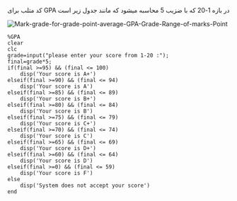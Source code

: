 

کد متلب برای GPA در بازه 1-20 که با ضزیب 5 محاسبه میشود که مانند جدول زیر است

![Mark-grade-for-grade-point-average-GPA-Grade-Range-of-marks-Point](https://user-images.githubusercontent.com/94211519/156819936-85999806-9381-4700-95b6-3f43cbec48eb.png)


```
%GPA
clear
clc
grade=input("please enter your score from 1-20 :");
final=grade*5;
if(final >=95) && (final <= 100)
    disp('Your score is A+')
elseif(final >=90) && (final <= 94)
    disp('Your score is A')
elseif(final >=85) && (final <= 89)
    disp('Your score is B+')
elseif(final >=80) && (final <= 84)
    disp('Your score is B')
elseif(final >=75) && (final <= 79)
    disp('Your score is C+')
elseif(final >=70) && (final <= 74)
    disp('Your score is C')
elseif(final >=65) && (final <= 69)
    disp('Your score is D+')
elseif(final >=60) && (final <= 64)
    disp('Your score is D')
elseif(final >=0) && (final <= 59)
    disp('Your score is F')
else
    disp('System does not accept your score')
end
```
